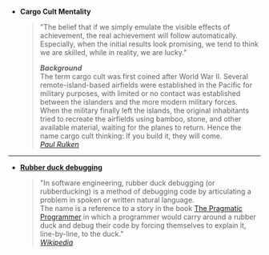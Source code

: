* **Cargo Cult Mentality**
  > "The belief that if we simply emulate the visible effects of achievement, the real achievement will follow automatically. Especially, when the initial results look promising, we tend to think we are skilled, while in reality, we are lucky."    
  >   
  > ***Background***  
The term cargo cult was first coined after World War II. Several remote-island-based airfields were established in the Pacific for military purposes, with limited or no contact was established between the islanders and the more modern military forces.  
When the military finally left the islands, the original inhabitants tried to recreate the airfields using bamboo, stone, and other available material, waiting for the planes to return. Hence the name cargo cult thinking: If you build it, they will come.  
  > *[Paul Rulken](https://paulrulkens.com/cargo-cult-thinking/)*  
 
---  

* **[Rubber duck debugging](./glossary.md#rubber_duck)**
  > "In software engineering, rubber duck debugging (or rubberducking) is a method of debugging code by articulating a problem in spoken or written natural language.  
  > The name is a reference to a story in the book [The Pragmatic Programmer](https://pragprog.com/titles/tpp20/the-pragmatic-programmer-20th-anniversary-edition/) in which a programmer would carry around a rubber duck and debug their code by forcing themselves to explain it, line-by-line, to the duck."  
  > *[Wikipedia](https://en.wikipedia.org/wiki/Rubber_duck_debugging)*
